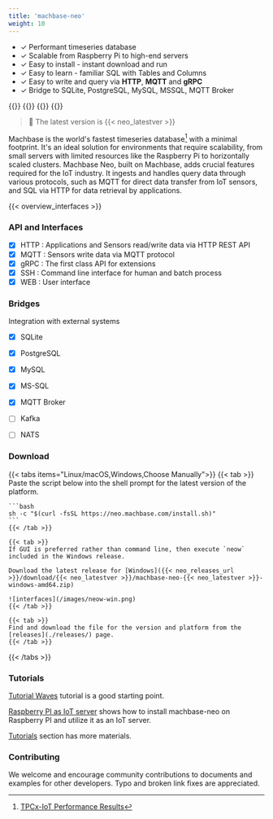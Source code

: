 ```yaml
---
title: 'machbase-neo'
weight: 10
---
```


- ✓ Performant timeseries database
- ✓ Scalable from Raspberry Pi to high-end servers
- ✓ Easy to install - instant download and run
- ✓ Easy to learn - familiar SQL with Tables and Columns
- ✓ Easy to write and query via **HTTP**, **MQTT** and **gRPC**
- ✓ Bridge to SQLite, PostgreSQL, MySQL, MSSQL, MQTT Broker

{{<cards>}}
    {{<card link="./getting-started/" title="Get Started" icon="academic-cap">}}
    {{<card link="./releases/" title="Download" icon="download">}}
{{</cards>}}

> 📢 The latest version is {{< neo_latestver >}}

Machbase is the world's fastest timeseries database[^1] with a minimal footprint. It's an ideal solution for environments that require scalability, from small servers with limited resources like the Raspberry Pi to horizontally scaled clusters. Machbase Neo, built on Machbase, adds crucial features required for the IoT industry. It ingests and handles query data through various protocols, such as MQTT for direct data transfer from IoT sensors, and SQL via HTTP for data retrieval by applications.

{{< overview_interfaces >}}

### API and Interfaces

- [x] HTTP : Applications and Sensors read/write data via HTTP REST API
- [x] MQTT : Sensors write data via MQTT protocol
- [x] gRPC : The first class API for extensions
- [x] SSH : Command line interface for human and batch process
- [x] WEB : User interface

### Bridges

Integration with external systems

- [x] SQLite
- [x] PostgreSQL
- [x] MySQL
- [x] MS-SQL
- [x] MQTT Broker
- [ ] Kafka
- [ ] NATS


### Download 

{{< tabs items="Linux/macOS,Windows,Choose Manually">}}
    {{< tab >}}
    Paste the script below into the shell prompt for the latest version of the platform.

    ```bash
    sh -c "$(curl -fsSL https://neo.machbase.com/install.sh)"
    ```
    {{< /tab >}}

    {{< tab >}}
    If GUI is preferred rather than command line, then execute `neow` included in the Windows release.

    Download the latest release for [Windows]({{< neo_releases_url >}}/download/{{< neo_latestver >}}/machbase-neo-{{< neo_latestver >}}-windows-amd64.zip)

    ![interfaces](/images/neow-win.png)
    {{< /tab >}}

    {{< tab >}}
    Find and download the file for the version and platform from the [releases](./releases/) page.
    {{< /tab >}}
{{< /tabs >}}


### Tutorials

[Tutorial Waves](./docs/tutorial-waves/00.index.md) tutorial is a good starting point.

[Raspberry PI as IoT server](./docs/tutorials/raspi-server.md) shows how to install machbase-neo on Raspberry PI and utilize it as an IoT server.

[Tutorials](./docs/tutorials/) section has more materials.

### Contributing

We welcome and encourage community contributions to documents and examples for other developers. Typo and broken link fixes are appreciated.


[^1]: [TPCx-IoT Performance Results](https://www.tpc.org/tpcx-iot/results/tpcxiot_perf_results5.asp?version=2)

